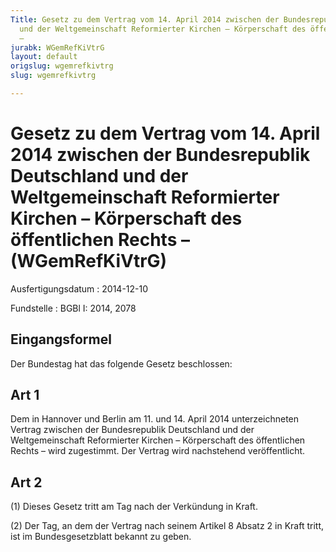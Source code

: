 ```yaml
---
Title: Gesetz zu dem Vertrag vom 14. April 2014 zwischen der Bundesrepublik Deutschland
  und der Weltgemeinschaft Reformierter Kirchen – Körperschaft des öffentlichen Rechts
  –
jurabk: WGemRefKiVtrG
layout: default
origslug: wgemrefkivtrg
slug: wgemrefkivtrg

---
```


# Gesetz zu dem Vertrag vom 14. April 2014 zwischen der Bundesrepublik Deutschland und der Weltgemeinschaft Reformierter Kirchen – Körperschaft des öffentlichen Rechts – (WGemRefKiVtrG)

Ausfertigungsdatum
:   2014-12-10

Fundstelle
:   BGBl I: 2014, 2078


## Eingangsformel

Der Bundestag hat das folgende Gesetz beschlossen:


## Art 1

Dem in Hannover und Berlin am 11. und 14. April 2014 unterzeichneten
Vertrag zwischen der Bundesrepublik Deutschland und der
Weltgemeinschaft Reformierter Kirchen – Körperschaft des öffentlichen
Rechts – wird zugestimmt. Der Vertrag wird nachstehend veröffentlicht.


## Art 2

(1) Dieses Gesetz tritt am Tag nach der Verkündung in Kraft.

(2) Der Tag, an dem der Vertrag nach seinem Artikel 8 Absatz 2 in
Kraft tritt, ist im Bundesgesetzblatt bekannt zu geben.

